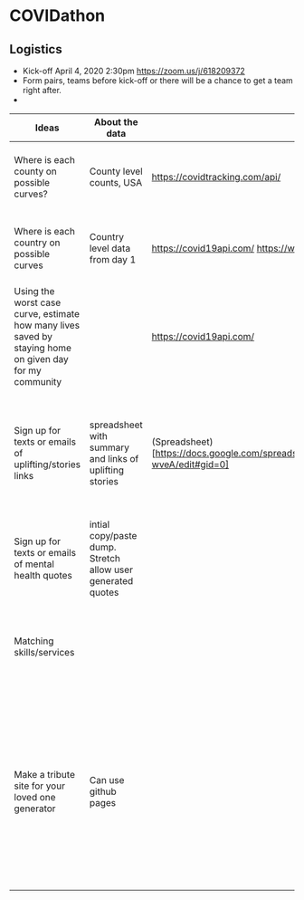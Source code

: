 # COVIDathon

## Logistics

- Kick-off April 4, 2020 2:30pm https://zoom.us/j/618209372
- Form pairs, teams before kick-off or there will be a chance to get a team right after.
- 

| Ideas                                                                                                   | About the data                                              | API/Data                                                                                       | Tech estimate                                                                                                                                       | Originator                                                                             |
|---------------------------------------------------------------------------------------------------------|-------------------------------------------------------------|------------------------------------------------------------------------------------------------|-----------------------------------------------------------------------------------------------------------------------------------------------------|----------------------------------------------------------------------------------------|
| Where is each county on possible curves?                                                                | County level counts, USA                                    | https://covidtracking.com/api/                                                                 | Get api data and use high charts, lots of css.                                                                                                      | https://helpwithcovid.com/projects/283-the-covid-tracking-project                      |
| Where is each country on possible curves                                                                | Country level data from day 1                               | https://covid19api.com/  https://www.xapix.io/covid-19-initiative                              | Get api data and use high charts, lots of css.                                                                                                      | https://helpwithcovid.com/projects/283-the-covid-tracking-project                      |
| Using the worst case curve, estimate how many lives saved by staying home on given day for my community |                                                             | https://covid19api.com/                                                                        | Get api data, little css, just compare. Include data for worst case curve                                                                           | https://helpwithcovid.com/projects/157-andrea-udani                                    |
| Sign up for texts or emails of uplifting/stories links                                                  | spreadsheet with summary and links of uplifting stories     | (Spreadsheet)[https://docs.google.com/spreadsheets/d/19KBkEZ5XG1DJwgptBjWKfA7NnuBUyFlRpasp1R-wveA/edit#gid=0] | Scrape the sheet to save the links in a btter format, hash the url as an id, use twilio as mvp                                                      | https://helpwithcovid.com/projects/271-stories-of-human-goodness-solidarity-resilience |
| Sign up for texts or emails of mental health quotes                                                     | intial copy/paste dump. Stretch allow user generated quotes |                                                                                                | Same, minus the scraping                                                                                                                            | Leslie Pajuelo                                                                         |
| Matching skills/services                                                                                |                                                             |                                                                                                | Create profile, 1 page use oauth. Can be website not app as MVP                                                                                     | https://helpwithcovid.com/projects/307-matching-and-swiping-services                   |
| Make a tribute site for your loved one generator                                                        | Can use github pages                                        |                                                                                                | Create a form to get the base data, create a script that'll use the github api to crate a new org/repo. Generate markdown or html from field values | Leslie Pajuelo                                                                         |
